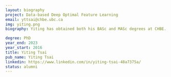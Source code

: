 ```yaml
---
layout: biography
project: Data-based Deep Optimal Feature Learning
email: yttsai@chbe.ubc.ca
img: yiting.png
biography: Yiting has obtained both his BASc and MASc degrees at CHBE. His current PhD research is focused on feature extraction, the identification of combined raw input variables which contribute to various process outcomes. This is achieved using Machine Learning algorithms such as Deep Learning, Variational Autoencoders, and Generative Adversarial Networks. Yiting is also working as a part-time data analyst in a consulting company, where he uses his fluency in Python to design predictive models to forecast and diagnose anomalies for real-time process data.

degree: PhD
year_end: 2023
year_start: 2016
title: Yiting Tsai
pub_name: Yiting Tsai
linkedin: https://www.linkedin.com/in/yiting-tsai-48a7375a/
status: alumni
---
```

